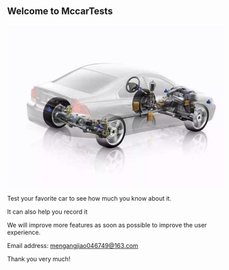 ## Welcome to MccarTests

![Image](1024.jpg)

Test your favorite car to see how much you know about it.

It can also help you record it

We will improve more features as soon as possible to improve the user experience.

Email address: mengangjiao046749@163.com

Thank you very much!

